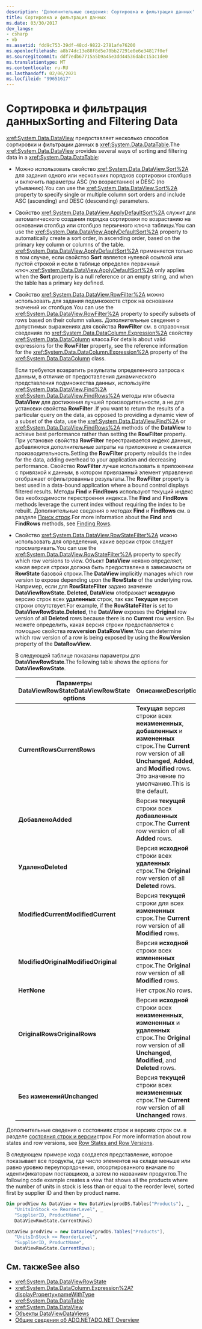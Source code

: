 ```yaml
---
description: 'Дополнительные сведения: Сортировка и фильтрация данных'
title: Сортировка и фильтрация данных
ms.date: 03/30/2017
dev_langs:
- csharp
- vb
ms.assetid: fdd9c753-39df-48cd-9822-2781afe76200
ms.openlocfilehash: a8b74dc13e88f8d5e70bb27291e0e6e34817f0ef
ms.sourcegitcommit: ddf7edb67715a5b9a45e3dd44536dabc153c1de0
ms.translationtype: MT
ms.contentlocale: ru-RU
ms.lasthandoff: 02/06/2021
ms.locfileid: "99651617"
---
```

# <a name="sorting-and-filtering-data"></a><span data-ttu-id="b2d46-103">Сортировка и фильтрация данных</span><span class="sxs-lookup"><span data-stu-id="b2d46-103">Sorting and Filtering Data</span></span>

<span data-ttu-id="b2d46-104"><xref:System.Data.DataView> предоставляет несколько способов сортировки и фильтрации данных в <xref:System.Data.DataTable>.</span><span class="sxs-lookup"><span data-stu-id="b2d46-104">The <xref:System.Data.DataView> provides several ways of sorting and filtering data in a <xref:System.Data.DataTable>:</span></span>  
  
- <span data-ttu-id="b2d46-105">Можно использовать свойство <xref:System.Data.DataView.Sort%2A> для задания одного или нескольких порядков сортировки столбцов и включить параметры ASC (по возрастанию) и DESC (по убыванию).</span><span class="sxs-lookup"><span data-stu-id="b2d46-105">You can use the <xref:System.Data.DataView.Sort%2A> property to specify single or multiple column sort orders and include ASC (ascending) and DESC (descending) parameters.</span></span>  
  
- <span data-ttu-id="b2d46-106">Свойство <xref:System.Data.DataView.ApplyDefaultSort%2A> служит для автоматического создания порядка сортировки по возрастанию на основании столбца или столбцов первичного ключа таблицы.</span><span class="sxs-lookup"><span data-stu-id="b2d46-106">You can use the <xref:System.Data.DataView.ApplyDefaultSort%2A> property to automatically create a sort order, in ascending order, based on the primary key column or columns of the table.</span></span> <span data-ttu-id="b2d46-107"><xref:System.Data.DataView.ApplyDefaultSort%2A> применяется только в том случае, если свойство **Sort** является нулевой ссылкой или пустой строкой и если в таблице определен первичный ключ.</span><span class="sxs-lookup"><span data-stu-id="b2d46-107"><xref:System.Data.DataView.ApplyDefaultSort%2A> only applies when the **Sort** property is a null reference or an empty string, and when the table has a primary key defined.</span></span>  
  
- <span data-ttu-id="b2d46-108">Свойство <xref:System.Data.DataView.RowFilter%2A> можно использовать для задания подмножеств строк на основании значений их столбцов.</span><span class="sxs-lookup"><span data-stu-id="b2d46-108">You can use the <xref:System.Data.DataView.RowFilter%2A> property to specify subsets of rows based on their column values.</span></span> <span data-ttu-id="b2d46-109">Дополнительные сведения о допустимых выражениях для свойства **RowFilter** см. в справочных сведениях по <xref:System.Data.DataColumn.Expression%2A> свойству <xref:System.Data.DataColumn> класса.</span><span class="sxs-lookup"><span data-stu-id="b2d46-109">For details about valid expressions for the **RowFilter** property, see the reference information for the <xref:System.Data.DataColumn.Expression%2A> property of the <xref:System.Data.DataColumn> class.</span></span>  
  
     <span data-ttu-id="b2d46-110">Если требуется возвратить результаты определенного запроса к данным, в отличие от предоставления динамического представления подмножества данных, используйте <xref:System.Data.DataView.Find%2A> <xref:System.Data.DataView.FindRows%2A> методы или объекта **DataView** для достижения лучшей производительности, а не для установки свойства **RowFilter** .</span><span class="sxs-lookup"><span data-stu-id="b2d46-110">If you want to return the results of a particular query on the data, as opposed to providing a dynamic view of a subset of the data, use the <xref:System.Data.DataView.Find%2A> or <xref:System.Data.DataView.FindRows%2A> methods of the **DataView** to achieve best performance rather than setting the **RowFilter** property.</span></span> <span data-ttu-id="b2d46-111">При установке свойства **RowFilter** перестраивается индекс данных, добавляются дополнительные затраты на приложение и снижается производительность.</span><span class="sxs-lookup"><span data-stu-id="b2d46-111">Setting the **RowFilter** property rebuilds the index for the data, adding overhead to your application and decreasing performance.</span></span> <span data-ttu-id="b2d46-112">Свойство **RowFilter** лучше использовать в приложении с привязкой к данным, в котором привязанный элемент управления отображает отфильтрованные результаты.</span><span class="sxs-lookup"><span data-stu-id="b2d46-112">The **RowFilter** property is best used in a data-bound application where a bound control displays filtered results.</span></span> <span data-ttu-id="b2d46-113">Методы **Find** и **FindRows** используют текущий индекс без необходимости перестроения индекса.</span><span class="sxs-lookup"><span data-stu-id="b2d46-113">The **Find** and **FindRows** methods leverage the current index without requiring the index to be rebuilt.</span></span> <span data-ttu-id="b2d46-114">Дополнительные сведения о методах **Find** и **FindRows** см. в разделе [Поиск строк](finding-rows.md).</span><span class="sxs-lookup"><span data-stu-id="b2d46-114">For more information about the **Find** and **FindRows** methods, see [Finding Rows](finding-rows.md).</span></span>  
  
- <span data-ttu-id="b2d46-115">Свойство <xref:System.Data.DataView.RowStateFilter%2A> можно использовать для определения, какие версии строк следует просматривать.</span><span class="sxs-lookup"><span data-stu-id="b2d46-115">You can use the <xref:System.Data.DataView.RowStateFilter%2A> property to specify which row versions to view.</span></span> <span data-ttu-id="b2d46-116">Объект **DataView** неявно определяет, какая версия строки должна быть предоставлена в зависимости от **RowState** базовой строки.</span><span class="sxs-lookup"><span data-stu-id="b2d46-116">The **DataView** implicitly manages which row version to expose depending upon the **RowState** of the underlying row.</span></span> <span data-ttu-id="b2d46-117">Например, если для **RowStateFilter** задано значение **DataViewRowState. Deleted**, **DataView** отображает **исходную** версию строк всех **удаленных** строк, так как **Текущая** версия строки отсутствует.</span><span class="sxs-lookup"><span data-stu-id="b2d46-117">For example, if the **RowStateFilter** is set to **DataViewRowState.Deleted**, the **DataView** exposes the **Original** row version of all **Deleted** rows because there is no **Current** row version.</span></span> <span data-ttu-id="b2d46-118">Вы можете определить, какая версия строки предоставляется с помощью свойства **rowversion** **DataRowView**.</span><span class="sxs-lookup"><span data-stu-id="b2d46-118">You can determine which row version of a row is being exposed by using the **RowVersion** property of the **DataRowView**.</span></span>  
  
     <span data-ttu-id="b2d46-119">В следующей таблице показаны параметры для **DataViewRowState**.</span><span class="sxs-lookup"><span data-stu-id="b2d46-119">The following table shows the options for **DataViewRowState**.</span></span>  
  
    |<span data-ttu-id="b2d46-120">Параметры DataViewRowState</span><span class="sxs-lookup"><span data-stu-id="b2d46-120">DataViewRowState options</span></span>|<span data-ttu-id="b2d46-121">Описание</span><span class="sxs-lookup"><span data-stu-id="b2d46-121">Description</span></span>|  
    |------------------------------|-----------------|  
    |<span data-ttu-id="b2d46-122">**CurrentRows**</span><span class="sxs-lookup"><span data-stu-id="b2d46-122">**CurrentRows**</span></span>|<span data-ttu-id="b2d46-123">**Текущая** версия строки всех **неизмененных**, **добавленных** и **измененных** строк.</span><span class="sxs-lookup"><span data-stu-id="b2d46-123">The **Current** row version of all **Unchanged**, **Added**, and **Modified** rows.</span></span> <span data-ttu-id="b2d46-124">Это значение по умолчанию.</span><span class="sxs-lookup"><span data-stu-id="b2d46-124">This is the default.</span></span>|  
    |<span data-ttu-id="b2d46-125">**Добавлено**</span><span class="sxs-lookup"><span data-stu-id="b2d46-125">**Added**</span></span>|<span data-ttu-id="b2d46-126">Версия **текущей** строки всех **добавленных** строк.</span><span class="sxs-lookup"><span data-stu-id="b2d46-126">The **Current** row version of all **Added** rows.</span></span>|  
    |<span data-ttu-id="b2d46-127">**Удалено**</span><span class="sxs-lookup"><span data-stu-id="b2d46-127">**Deleted**</span></span>|<span data-ttu-id="b2d46-128">Версия **исходной** строки всех **удаленных** строк.</span><span class="sxs-lookup"><span data-stu-id="b2d46-128">The **Original** row version of all **Deleted** rows.</span></span>|  
    |<span data-ttu-id="b2d46-129">**ModifiedCurrent**</span><span class="sxs-lookup"><span data-stu-id="b2d46-129">**ModifiedCurrent**</span></span>|<span data-ttu-id="b2d46-130">Версия **текущей** строки для всех **измененных** строк.</span><span class="sxs-lookup"><span data-stu-id="b2d46-130">The **Current** row version of all **Modified** rows.</span></span>|  
    |<span data-ttu-id="b2d46-131">**ModifiedOriginal**</span><span class="sxs-lookup"><span data-stu-id="b2d46-131">**ModifiedOriginal**</span></span>|<span data-ttu-id="b2d46-132">Версия **исходной** строки всех **измененных** строк.</span><span class="sxs-lookup"><span data-stu-id="b2d46-132">The **Original** row version of all **Modified** rows.</span></span>|  
    |<span data-ttu-id="b2d46-133">**Нет**</span><span class="sxs-lookup"><span data-stu-id="b2d46-133">**None**</span></span>|<span data-ttu-id="b2d46-134">Нет строк.</span><span class="sxs-lookup"><span data-stu-id="b2d46-134">No rows.</span></span>|  
    |<span data-ttu-id="b2d46-135">**OriginalRows**</span><span class="sxs-lookup"><span data-stu-id="b2d46-135">**OriginalRows**</span></span>|<span data-ttu-id="b2d46-136">Версия **исходной** строки всех **неизмененных**, **измененных** и **удаленных** строк.</span><span class="sxs-lookup"><span data-stu-id="b2d46-136">The **Original** row version of all **Unchanged**, **Modified**, and **Deleted** rows.</span></span>|  
    |<span data-ttu-id="b2d46-137">**Без изменений**</span><span class="sxs-lookup"><span data-stu-id="b2d46-137">**Unchanged**</span></span>|<span data-ttu-id="b2d46-138">Версия **текущей** строки всех **неизмененных** строк.</span><span class="sxs-lookup"><span data-stu-id="b2d46-138">The **Current** row version of all **Unchanged** rows.</span></span>|  
  
 <span data-ttu-id="b2d46-139">Дополнительные сведения о состояниях строк и версиях строк см. в разделе [состояния строк и версии](row-states-and-row-versions.md)строк.</span><span class="sxs-lookup"><span data-stu-id="b2d46-139">For more information about row states and row versions, see [Row States and Row Versions](row-states-and-row-versions.md).</span></span>  
  
 <span data-ttu-id="b2d46-140">В следующем примере кода создается представление, которое показывает все продукты, где число элементов на складе меньше или равно уровню переупорядочения, отсортированного вначале по идентификаторам поставщиков, а затем по названиям продуктов.</span><span class="sxs-lookup"><span data-stu-id="b2d46-140">The following code example creates a view that shows all the products where the number of units in stock is less than or equal to the reorder level, sorted first by supplier ID and then by product name.</span></span>  
  
```vb  
Dim prodView As DataView = New DataView(prodDS.Tables("Products"), _  
   "UnitsInStock <= ReorderLevel", _  
   "SupplierID, ProductName", _  
   DataViewRowState.CurrentRows)  
```  
  
```csharp  
DataView prodView = new DataView(prodDS.Tables["Products"],  
   "UnitsInStock <= ReorderLevel",  
   "SupplierID, ProductName",  
   DataViewRowState.CurrentRows);  
```  
  
## <a name="see-also"></a><span data-ttu-id="b2d46-141">См. также</span><span class="sxs-lookup"><span data-stu-id="b2d46-141">See also</span></span>

- <xref:System.Data.DataViewRowState>
- <xref:System.Data.DataColumn.Expression%2A?displayProperty=nameWithType>
- <xref:System.Data.DataTable>
- <xref:System.Data.DataView>
- [<span data-ttu-id="b2d46-142">Объекты DataView</span><span class="sxs-lookup"><span data-stu-id="b2d46-142">DataViews</span></span>](dataviews.md)
- [<span data-ttu-id="b2d46-143">Общие сведения об ADO.NET</span><span class="sxs-lookup"><span data-stu-id="b2d46-143">ADO.NET Overview</span></span>](../ado-net-overview.md)
